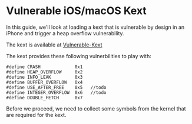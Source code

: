 # Vulnerable iOS/macOS Kext

In this guide, we'll look at loading a kext that is vulnerable by design in an iPhone and trigger a heap overflow vulnerability.

The kext is available at [Vulnerable-Kext](https://github.com/ant4g0nist/Vulnerable-Kext)

The kext provides these following vulnerbilities to play with:

```
#define CRASH             0x1
#define HEAP_OVERFLOW     0x2
#define INFO_LEAK         0x3
#define BUFFER_OVERFLOW   0x4
#define USE_AFTER_FREE    0x5   //todo
#define INTEGER_OVERFLOW  0x6   //todo
#define DOUBLE_FETCH      0x7
```

Before we proceed, we need to collect some symbols from the kernel that are required for the kext.
